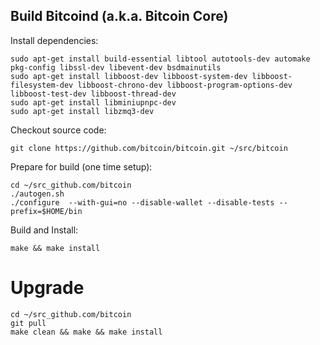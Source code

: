 ## Build Bitcoind (a.k.a. Bitcoin Core)

Install dependencies:
```
sudo apt-get install build-essential libtool autotools-dev automake pkg-config libssl-dev libevent-dev bsdmainutils 
sudo apt-get install libboost-dev libboost-system-dev libboost-filesystem-dev libboost-chrono-dev libboost-program-options-dev libboost-test-dev libboost-thread-dev 
sudo apt-get install libminiupnpc-dev 
sudo apt-get install libzmq3-dev 
```

Checkout source code:
```
git clone https://github.com/bitcoin/bitcoin.git ~/src/bitcoin
```

Prepare for build (one time setup):
```
cd ~/src_github.com/bitcoin
./autogen.sh
./configure  --with-gui=no --disable-wallet --disable-tests --prefix=$HOME/bin
```

Build and Install:
```
make && make install
```

# Upgrade
```
cd ~/src_github.com/bitcoin
git pull
make clean && make && make install
```
